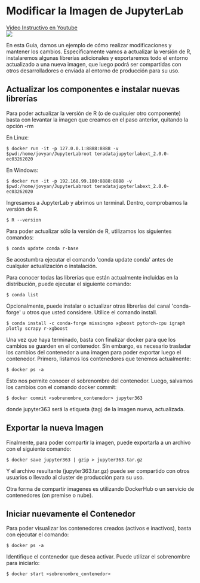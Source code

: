 
# Modificar la Imagen de JupyterLab

[Video Instructivo en Youtube](https://www.youtube.com/watch?v=mSp9EBr9Xr0)  
[![](http://img.youtube.com/vi/mSp9EBr9Xr0/0.jpg)](http://www.youtube.com/watch?v=mSp9EBr9Xr0 "Modificar una Imagen en Docker")

En esta Guia, damos un ejemplo de cómo realizar modificaciones y mantener los cambios. Específicamente vamos a actualizar la versión de R, instalaremos algunas librerías adicionales y exportaremos todo el entorno actualizado a una nueva imagen, que luego podrá ser compartidas con otros desarrolladores o enviada al entorno de producción para su uso.


## Actualizar los componentes e instalar nuevas librerías

Para poder actualizar la versión de R (o de cualquier otro componente) basta con levantar la imagen que creamos en el paso anterior, quitando la opción -rm

En Linux:

    $ docker run -it -p 127.0.0.1:8888:8888 -v $pwd:/home/jovyan/JupyterLabroot teradatajupyterlabext_2.0.0-ec03262020

En Windows:

    $ docker run -it -p 192.168.99.100:8888:8888 -v $pwd:/home/jovyan/JupyterLabroot teradatajupyterlabext_2.0.0-ec03262020

Ingresamos a JupyterLab y abrimos un terminal. Dentro, comprobamos la versión de R.

    $ R --version

Para poder actualizar sólo la versión de R, utilizamos los siguientes comandos:

    $ conda update conda r-base

Se acostumbra ejecutar el comando 'conda update conda' antes de cualquier actualización o instalación.

Para conocer todas las librerías que están actualmente incluidas en la distribución, puede ejecutar el siguiente comando:

    $ conda list

Opcionalmente, puede instalar o actualizar otras librerías del canal 'conda-forge' u otros que usted considere. Utilice el comando install.

    $ conda install -c conda-forge missingno xgboost pytorch-cpu igraph plotly scrapy r-xgboost

Una vez que haya terminado, basta con finalizar docker para que los cambios se guarden en el contenedor. Sin embargo, es necesario trasladar los cambios del contenedor a una imagen para poder exportar luego el contenedor. Primero, listamos los contenedores que tenemos actualmente:

    $ docker ps -a

Esto nos permite conocer el sobrenombre del contenedor. Luego, salvamos los cambios con el comando docker commit:

    $ docker commit <sobrenombre_contenedor> jupyter363

donde jupyter363 será la etiqueta (tag) de la imagen nueva, actualizada.  
  

## Exportar la nueva Imagen

Finalmente, para poder compartir la imagen, puede exportarla a un archivo con el siguiente comando:

    $ docker save jupyter363 | gzip > jupyter363.tar.gz

Y el archivo resultante (jupyter363.tar.gz) puede ser compartido con otros usuarios o llevado al cluster de producción para su uso.

Otra forma de compartir imagenes es utilizando DockerHub o un servicio de contenedores (on premise o nube).  
  



## Iniciar nuevamente el Contenedor


Para poder visualizar los contenedores creados (activos e inactivos), basta con ejecutar el comando:

    $ docker ps -a

Identifique el contenedor que desea activar. Puede utilizar el sobrenombre para iniciarlo:

    $ docker start <sobrenombre_contenedor> 

